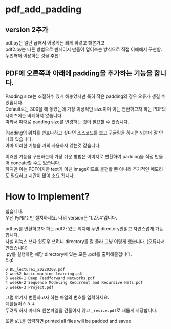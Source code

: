# pdf_add_padding

## version 2추가  
pdf.py는 일단 급해서 어떻게든 되게 하려고 해본거고  
pdf2.py는 다른 방법으로 빈페이지 만들어 덮어쓰는 방식으로 직접 이해해서 구현함. 두번째꺼 이용하는 것을 추천!


## PDF에 오른쪽과 아래에 padding을 추가하는 기능을 합니다.  
Padding size는 조절하수 있게 해놓았지만 특히 작은 padding의 경우 오류가 생길 수 있습니다.  
Default로는 300을 해 놓았는데 가장 이상적인 size이며 이는 변환하고자 하는 PDF의 사이즈에는 비례하지 않습니다.  
따라서 때때로 padding size를 변경하는 것이 필요할 수 있습니다.  

Padding의 위치를 변호나하고 싶다면 소스코드를 보고 구글링을 하시면 되는데 잘 안나와 있습니다.  
아마 이러한 기능을 거의 사용하지 않는것 같습니다.  

이러한 기능을 구현하는데 가장 쉬운 방법은 이미지로 변환하여 padding을 직접 만들어 concate할 수도 있습니다.  
하지만 이는 PDF이지만 text가 아닌 image이므로 불편할 뿐 아니라 추가적인 메모리도 필요하고 시간이 많이 소요 됩니다.  


# How to Implement?  
쉽습니다.  
우선 `PyPDF2` 만 설치하세요. 
나의 version은 '1.27.4'입니다.  

pdf.py를 변환하고자 하는 pdf가 있는 위치에 두면 directory안읽고 자연스럽게 가능합니다.  
사실 리눅스 쓰다 윈도우 쓰려니 directory를 잘 몰라 그냥 이렇게 했습니다. (오류나서 안했습니다)  
.py를 실행하면 해당 directory에 있는 모든 .pdf를 출력해줄겁니다.  
E.g)  
```
0 DL_lecture1_20220308.pdf
2 week2 basic machine learning.pdf
3 week6-1 Deep Feedforward Networks.pdf
4 week6-2 Sequence Modeling Recurrent and Recursive Nets.pdf
5 week6-3 Project.pdf
```
그럼 여기서 변환하고자 하는 파일의 번호를 입력하세요.  
예를들어 `0 3 4`  
두려워 하지 마세요 원본파일을 건들이지 않고 `_resize.pdf`로 새롭게 저장합니다.  

또한 `all`을 입력하면 printed all files will be padded and savee
